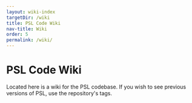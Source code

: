 ```yaml
---
layout: wiki-index
targetDir: /wiki
title: PSL Code Wiki
nav-title: Wiki
order: 5
permalink: /wiki/
---
```


<h1>PSL Code Wiki</h1>

Located here is a wiki for the PSL codebase.
If you wish to see previous versions of PSL, use the repository's tags.
